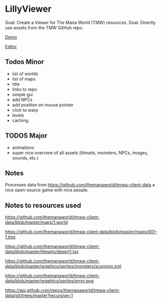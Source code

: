 # LillyViewer

Goal: Create a Viewer for The Mana World (TMW) resources.
Goal: Directly use assets from the TMW GitHub repo.

[Demo](https://64kilobit.github.io/LillyViewer/#scale=0.5&mapcount=2&coll=0&text=1&objects=1&box=0)


[Editor](https://stackblitz.com/~/github.com/64kilobit/LillyViewer)


## Todos Minor
- list of worlds
- list of maps
- title
- links to repo
- simple gui
- add NPCs
- add position on mouse pointer
- click to warp
- levels
- caching

## TODOS Major
- animations
- super nice overview of all assets (tilesets, monsters, NPCs, images, sounds, etc.)

## Notes
Processes data from https://github.com/themanaworld/tmwa-client-data a nice open-source game with nice people.

## Notes to resources used
https://github.com/themanaworld/tmwa-client-data/blob/master/maps/1.world

https://github.com/themanaworld/tmwa-client-data/blob/master/maps/001-1.tmx

https://github.com/themanaworld/tmwa-client-data/blob/master/tilesets/desert1.tsx

https://github.com/themanaworld/tmwa-client-data/blob/master/graphics/sprites/monsters/scorpion.xml

https://github.com/themanaworld/tmwa-client-data/blob/master/graphics/sprites/error.png

https://api.github.com/repos/themanaworld/tmwa-client-data/git/trees/master?recursive=1

